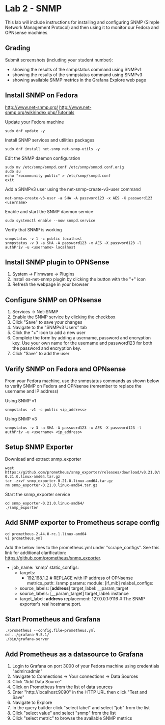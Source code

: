 # Lab 2 - SNMP

This lab will include instructions for installing and configuring SNMP (Simple Network Management Protocol) and then using it to monitor our Fedora and OPNsense machines.

## Grading

Submit screenshots (including your student number):
  - showing the results of the snmpstatus command using SNMPv1
  - showing the results of the snmpstatus command using SNMPv3
  - showing available SNMP metrics in the Grafana Explore web page

## Install SNMP on Fedora

http://www.net-snmp.org/
http://www.net-snmp.org/wiki/index.php/Tutorials

Update your Fedora machine

    sudo dnf update -y

Install SNMP services and utilities packages

    sudo dnf install net-snmp net-snmp-utils -y

Edit the SNMP daemon configuration

    sudo mv /etc/snmp/snmpd.conf /etc/snmp/snmpd.conf.orig
    sudo su
    echo "rocommunity public" > /etc/snmp/snmpd.conf
    exit

Add a SNMPv3 user using the net-snmp-create-v3-user command

    net-snmp-create-v3-user -a SHA -A password123 -x AES -X password123 <username>

Enable and start the SNMP daemon service

    sudo systemctl enable --now snmpd.service

Verify that SNMP is working

    snmpstatus -v 1 -c public localhost
    snmpstatus -v 3 -a SHA -A password123 -x AES -X password123 -l authPriv -u <username> localhost

## Install SNMP plugin to OPNSense

1. System -> Firmware -> Plugins
2. Install os-net-snmp plugin by clicking the button with the "+" icon
3. Refresh the webpage in your browser

## Configure SNMP on OPNsense

1. Services -> Net-SNMP
2. Enable the SNMP service by clicking the checkbox
3. Click "Save" to save your changes
4. Navigate to the "SNMPv3 Users" tab
5. Click the "+" icon to add a new user
6. Complete the form by adding a username, password and encryption key. Use your own name for the username and password123 for both the password and encryption key.
7. Click "Save" to add the user

## Verify SNMP on Fedora and OPNsense

From your Fedora machine, use the snmpstatus commands as shown below to verify SNMP on Fedora and OPNsense (remember to replace the username and IP address)

Using SNMP v1

    snmpstatus -v1 -c public <ip_address>

Using SNMP v3

    snmpstatus -v 3 -a SHA -A password123 -x AES -X password123 -l authPriv -u <username> <ip_address>

## Setup SNMP Exporter

Download and extract snmp_exporter

    wget https://github.com/prometheus/snmp_exporter/releases/download/v0.21.0/snmp_exporter-0.21.0.linux-amd64.tar.gz
    tar -zxvf snmp_exporter-0.21.0.linux-amd64.tar.gz 
    rm snmp_exporter-0.21.0.linux-amd64.tar.gz 

Start the snmp_exporter service

    cd snmp_exporter-0.21.0.linux-amd64/ 
    ./snmp_exporter

## Add SNMP exporter to Prometheus scrape config

    cd prometheus-2.44.0-rc.1.linux-amd64
    vi prometheus.yml

Add the below lines to the prometheus.yml under "scrape_configs". See this link for additional clarification: https://github.com/prometheus/snmp_exporter.

  - job_name: 'snmp'
    static_configs:
      - targets:
        - 192.168.1.2  # REPLACE with IP address of OPNsense
    metrics_path: /snmp
    params:
      module: [if_mib]
    relabel_configs:
      - source_labels: [__address__]
        target_label: __param_target
      - source_labels: [__param_target]
        target_label: instance
      - target_label: __address__
        replacement: 127.0.0.1:9116  # The SNMP exporter's real hostname:port.

## Start Prometheus and Grafana

    ./prometheus --config.file=prometheus.yml
    cd ../grafana-9.5.1/
    ./bin/grafana-server

## Add Prometheus as a datasource to Grafana

1. Login to Grafana on port 3000 of your Fedora machine using credentials "admin:admin"
2. Navigate to Connections -> Your connections -> Data Sources
3. Click "Add Data Source"
4. Click on Prometheus from the list of data sources
5. Enter "http://localhost:9090" in the HTTP URL then click "Test and Save"
6. Navigate to Explore
7. In the query builder click "select label" and select "job" from the list
8. Click "select value" and select "snmp" from the list
9. Click "select metric" to browse the available SNMP metrics
